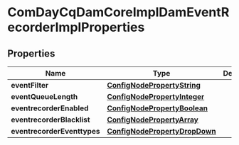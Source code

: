 
# ComDayCqDamCoreImplDamEventRecorderImplProperties

## Properties
Name | Type | Description | Notes
------------ | ------------- | ------------- | -------------
**eventFilter** | [**ConfigNodePropertyString**](ConfigNodePropertyString.md) |  |  [optional]
**eventQueueLength** | [**ConfigNodePropertyInteger**](ConfigNodePropertyInteger.md) |  |  [optional]
**eventrecorderEnabled** | [**ConfigNodePropertyBoolean**](ConfigNodePropertyBoolean.md) |  |  [optional]
**eventrecorderBlacklist** | [**ConfigNodePropertyArray**](ConfigNodePropertyArray.md) |  |  [optional]
**eventrecorderEventtypes** | [**ConfigNodePropertyDropDown**](ConfigNodePropertyDropDown.md) |  |  [optional]



